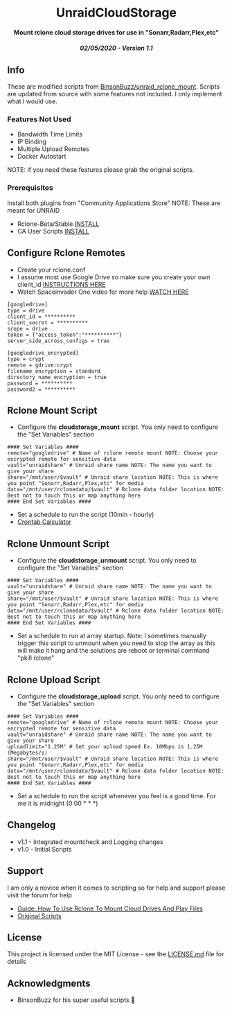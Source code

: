 <center>
<h1 align="center">UnraidCloudStorage</h1>
<h4 align="center">Mount rclone cloud storage drives for use in "Sonarr,Radarr,Plex,etc"</h4>
<h5 align="Center"><strong>02/05/2020 - Version 1.1</strong>
</center>

## Info

These are modified scripts from [BinsonBuzz/unraid_rclone_mount](https://github.com/BinsonBuzz/unraid_rclone_mount). Scripts are updated from source with some features not included. I only implement what I would use.

### Features Not Used

- Bandwidth Time Limits
- IP Binding
- Multiple Upload Remotes
- Docker Autostart

NOTE: If you need these features please grab the original scripts.

### Prerequisites

Install both plugins from "Community Applications Store"
NOTE: These are meant for UNRAID
- Rclone-Beta/Stable [INSTALL](https://forums.unraid.net/topic/51633-plugin-rclone/)
- CA User Scripts [INSTALL](https://forums.unraid.net/topic/48286-plugin-ca-user-scripts/)

## Configure Rclone Remotes

- Create your rclone.conf
- I assume most use Google Drive so make sure you create your own client_id [INSTRUCTIONS HERE](https://rclone.org/drive/#making-your-own-client-id)
- Watch Spaceinvador One video for more help [WATCH HERE](https://youtu.be/-b9Ow2iX2DQ)

```
[googledrive]
type = drive
client_id = **********
client_secret = **********
scope = drive
token = {"access_token":"**********"}
server_side_across_configs = true

[googledrive_encrypted]
type = crypt
remote = gdrive:crypt
filename_encryption = standard
directory_name_encryption = true
password = **********
password2 = **********
```

## Rclone Mount Script

- Configure the <strong>cloudstorage_mount</strong> script. You only need to configure the "Set Variables" section

```
#### Set Variables ####
remote="googledrive" # Name of rclone remote mount NOTE: Choose your encrypted remote for sensitive data
vault="unraidshare" # Unraid share name NOTE: The name you want to give your share
share="/mnt/user/$vault" # Unraid share location NOTE: This is where you point "Sonarr,Radarr,Plex,etc" for media
data="/mnt/user/rclonedata/$vault" # Rclone data folder location NOTE: Best not to touch this or map anything here
#### End Set Variables ####
```
- Set a schedule to run the script (10min - hourly)
- [Crontab Calculator](https://crontab.guru/)

## Rclone Unmount Script

- Configure the <strong>cloudstorage_unmount</strong> script. You only need to configure the "Set Variables" section

```
#### Set Variables ####
vault="unraidshare" # Unraid share name NOTE: The name you want to give your share
share="/mnt/user/$vault" # Unraid share location NOTE: This is where you point "Sonarr,Radarr,Plex,etc" for media
data="/mnt/user/rclonedata/$vault" # Rclone data folder location NOTE: Best not to touch this or map anything here
#### End Set Variables ####
```
- Set a schedule to run at array startup. Note: I sometimes manually trigger this script to unmount when you need to stop the array as this will make it hang and the solutions are reboot or terminal command "pkill rclone"

## Rclone Upload Script

- Configure the <strong>cloudstorage_upload</strong> script. You only need to configure the "Set Variables" section

```
#### Set Variables ####
remote="googledrive" # Name of rclone remote mount NOTE: Choose your encrypted remote for sensitive data
vault="unraidshare" # Unraid share name NOTE: The name you want to give your share
uploadlimit="1.25M" # Set your upload speed Ex. 10Mbps is 1.25M (Megabytes/s)
share="/mnt/user/$vault" # Unraid share location NOTE: This is where you point "Sonarr,Radarr,Plex,etc" for media
data="/mnt/user/rclonedata/$vault" # Rclone data folder location NOTE: Best not to touch this or map anything here
#### End Set Variables ####
```
- Set a schedule to run the script whenever you feel is a good time. For me it is midnight (0 00 * * *)

## Changelog

- v1.1 - Integrated mountcheck and Logging changes
- v1.0 - Initial Scripts

## Support

I am only a novice when it comes to scripting so for help and support please visit the forum for help

- [Guide: How To Use Rclone To Mount Cloud Drives And Play Files](https://forums.unraid.net/topic/75436-guide-how-to-use-rclone-to-mount-cloud-drives-and-play-files/)
- [Original Scripts](https://github.com/BinsonBuzz/unraid_rclone_mount)

## License

This project is licensed under the MIT License - see the [LICENSE.md](LICENSE.md) file for details

## Acknowledgments

* BinsonBuzz for his super useful scripts :clap:
